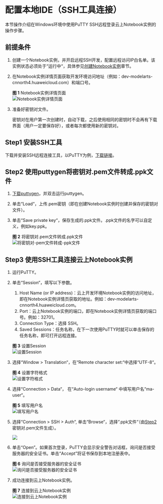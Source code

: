 # 配置本地IDE（SSH工具连接）<a name="modelarts_30_0038"></a>

本节操作介绍在Windows环境中使用PuTTY SSH远程登录云上Notebook实例的操作步骤。

## 前提条件<a name="section1787801502612"></a>

1.  创建一个Notebook实例，并开启远程SSH开发，配置远程访问IP白名单。该实例状态必须处于“运行中“，具体参见[创建Notebook实例](创建Notebook实例.md)章节。
2.  在Notebook实例详情页面获取开发环境访问地址（例如：dev-modelarts-cnnorth4.huaweicloud.com）和端口号。

    **图 1**  Notebook实例详情页面<a name="fig28436362151"></a>  
    ![](figures/Notebook实例详情页面.png "Notebook实例详情页面")

3.  准备好密钥对文件。

    密钥对在用户第一次创建时，自动下载，之后使用相同的密钥时不会再有下载界面（用户一定要保存好），或者每次都使用新的密钥对。


## Step1 安装SSH工具<a name="section38791659184814"></a>

下载并安装SSH远程连接工具，以PuTTY为例，[下载链接](https://www.chiark.greenend.org.uk/~sgtatham/putty/latest.html)。

## Step2 使用puttygen将密钥对.pem文件转成.ppk文件<a name="section97911985211"></a>

1.  [下载puttygen](https://www.chiark.greenend.org.uk/~sgtatham/putty/latest.html)，并双击运行puttygen。
2.  单击“Load“，上传.pem密钥（即在创建Notebook实例时创建并保存的密钥对文件）。
3.  单击“Save private key“，保存生成的.ppk文件。.ppk文件的名字可以自定义，例如key.ppk。

    **图 2**  将密钥对.pem文件转成.ppk文件<a name="fig6566191511546"></a>  
    ![](figures/将密钥对-pem文件转成-ppk文件.png "将密钥对-pem文件转成-ppk文件")


## Step3 使用SSH工具连接云上Notebook实例<a name="section189961429185420"></a>

1.  运行PuTTY。
2.  单击“Session“，填写以下参数。

    1.  Host Name \(or IP address\)：云上开发环境Notebook实例的访问地址，即在Notebook实例详情页获取的地址。例如：dev-modelarts-cnnorth4.huaweicloud.com。
    2.  Port：云上Notebook实例的端口，即在Notebook实例详情页获取的端口号。例如：32701。
    3.  Connection Type：选择 SSH。
    4.  Saved Sessions：任务名称，在下一次使用PuTTY时就可以单击保存的任务名称，即可打开远程连接。

    **图 3**  设置Session<a name="fig154334326217"></a>  
    ![](figures/设置Session.png "设置Session")

3.  选择“Window \> Translation“，在“Remote character set:“中选择“UTF-8“。

    **图 4**  设置字符格式<a name="fig146371512124418"></a>  
    ![](figures/设置字符格式.png "设置字符格式")

4.  选择“Connection \> Data“， 在“Auto-login username“  中填写用户名“ma-user“。

    **图 5**  填写用户名<a name="fig359516471018"></a>  
    ![](figures/填写用户名.png "填写用户名")

5.  选择“Connection \> SSH \> Auth“, 单击“Browse“，选择“.ppk文件“（由[Step2](#section97911985211)密钥对.pem文件生成）。

    ![](figures/zh-cn_image_0000001161045522.png)

6.  单击“Open”。如果首次登录，PuTTY会显示安全警告对话框，询问是否接受服务器的安全证书。单击“Accept”将证书保存到本地注册表中。

    **图 6**  询问是否接受服务器的安全证书<a name="fig4674171213117"></a>  
    ![](figures/询问是否接受服务器的安全证书.png "询问是否接受服务器的安全证书")

7.  成功连接到云上Notebook实例。

    **图 7**  连接到云上Notebook实例<a name="fig94678191011"></a>  
    ![](figures/连接到云上Notebook实例.png "连接到云上Notebook实例")


